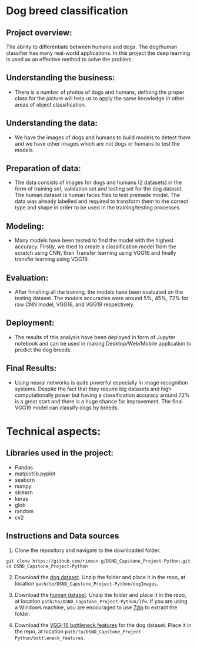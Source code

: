 # Dog breed classification


## Project overview:

The ability to differentiate between humans and dogs. The dog/human classifier has many real-world applications. In this project the deep learning is used as an effective method to solve the problem.

## Understanding the business:

- There is a number of photos of dogs and humans, defining the proper class for the picture will help us to apply the same knowledge in other areas of object classification.

## Understanding the data:

- We have the images of dogs and humans to build models to detect them and we have other images which are not dogs or humans to test the models.

## Preparation of data:

- The data consists of images for dogs and humans (2 datasets) in the form of training set, validation set and testing set for the dog dataset. The human dataset is human faces files to test premade model. The data was already labelled and required to transform them to the correct type and shape in order to be used in the training/testing processes. 

## Modeling:
- Many models have been tested to find the model with the highest accuracy. Firstly, we tried to create a classification model from the scratch using CNN, then Transfer learning using VGG16 and finally transfer learning using VGG19.


## Evaluation:

- After finishing all the training, the models have been evaluated on the testing dataset. The models accuracies were around 5%, 45%, 72% for raw CNN model, VGG16, and VGG19 respectively.   

## Deployment:

- The results of this analysis have been deployed in form of Jupyter notebook and can be used in making Desktop/Web/Mobile application to predict the dog breeds.  

## Final Results:
- Using neural networks is quite powerful especially in image recognition systems. Despite the fact that they require big datasets and high computationally power but having a classification accuracy around 72% is a great start and there is a huge chance for improvement. The final VGG19 model can classify dogs by breeds.

# Technical aspects:

## **Libraries used in the project:** 

- Pandas
- matplotlib.pyplot
- seaborn
- numpy
- sklearn
- keras
- glob
- random
- cv2

## Instructions and Data sources

1. Clone the repository and navigate to the downloaded folder.
```	
git clone https://github.com/rimoun-g/DSND_Capstone_Project-Python.git
cd DSND_Capstone_Project-Python
```

2. Download the [dog dataset](https://s3-us-west-1.amazonaws.com/udacity-aind/dog_project/dogImages.zip).  Unzip the folder and place it in the repo, at location `path/to/DSND_Capstone_Project-Python/dogImages`. 

3. Download the [human dataset](https://s3-us-west-1.amazonaws.com/udacity-aind/dog_project/lfw.zip).  Unzip the folder and place it in the repo, at location `path/to/DSND_Capstone_Project-Python/lfw`.  If you are using a Windows machine, you are encouraged to use [7zip](http://www.7-zip.org/) to extract the folder. 

4. Download the [VGG-16 bottleneck features](https://s3-us-west-1.amazonaws.com/udacity-aind/dog_project/DogVGG16Data.npz) for the dog dataset.  Place it in the repo, at location `path/to/DSND_Capstone_Project-Python/bottleneck_features`.
